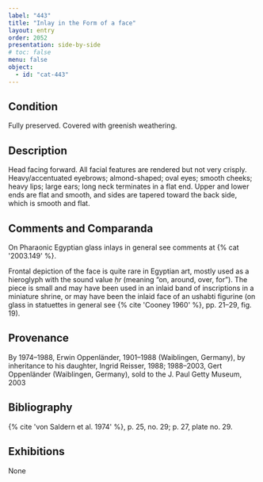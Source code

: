 ```yaml
---
label: "443"
title: "Inlay in the Form of a face"
layout: entry
order: 2052
presentation: side-by-side
# toc: false
menu: false
object:
  - id: "cat-443"
---
```


## Condition

Fully preserved. Covered with greenish weathering.

## Description

Head facing forward. All facial features are rendered but not very crisply. Heavy/accentuated eyebrows; almond-shaped; oval eyes; smooth cheeks; heavy lips; large ears; long neck terminates in a flat end. Upper and lower ends are flat and smooth, and sides are tapered toward the back side, which is smooth and flat.

## Comments and Comparanda

On Pharaonic Egyptian glass inlays in general see comments at {% cat '2003.149' %}.

Frontal depiction of the face is quite rare in Egyptian art, mostly used as a hieroglyph with the sound value *ḥr* (meaning “on, around, over, for”). The piece is small and may have been used in an inlaid band of inscriptions in a miniature shrine, or may have been the inlaid face of an ushabti figurine (on glass in statuettes in general see {% cite 'Cooney 1960' %}, pp. 21–29, fig. 19).

## Provenance

By 1974–1988, Erwin Oppenländer, 1901–1988 (Waiblingen, Germany), by inheritance to his daughter, Ingrid Reisser, 1988; 1988–2003, Gert Oppenländer (Waiblingen, Germany), sold to the J. Paul Getty Museum, 2003

## Bibliography

{% cite 'von Saldern et al. 1974' %}, p. 25, no. 29; p. 27, plate no. 29.

## Exhibitions

None